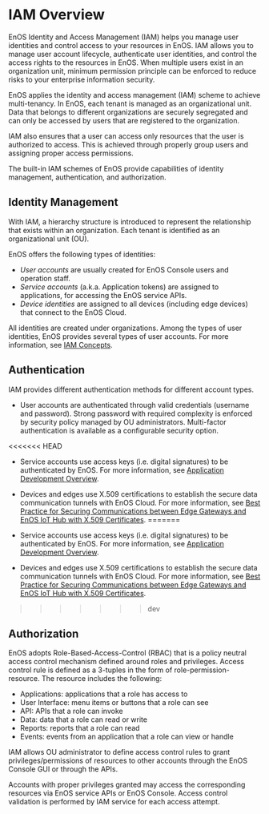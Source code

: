 # IAM Overview

EnOS Identity and Access Management (IAM) helps you manage user identities and control access to your resources in EnOS. IAM allows you to manage user account lifecycle, authenticate user identities, and control the access rights to the resources in EnOS. When multiple users exist in an organization unit, minimum permission principle can be enforced to reduce risks to your enterprise information security.

EnOS applies the identity and access management (IAM) scheme to achieve multi-tenancy. In EnOS, each tenant is managed as an organizational unit.  Data that belongs to different organizations are securely segregated and can only be accessed by users that are registered to the organization.

IAM also ensures that a user can access only resources that the user is authorized to access. This is achieved through properly group users and assigning proper access permissions.

The built-in IAM schemes of EnOS provide capabilities of identity management, authentication, and authorization.

## Identity Management

With IAM, a hierarchy structure is introduced to represent the relationship that exists within an organization. Each tenant is identified as an organizational unit (OU).

EnOS offers the following types of identities:
- *User accounts* are usually created for EnOS Console users and operation staff.
- *Service accounts* (a.k.a. Application tokens) are assigned to applications, for accessing the EnOS service APIs.
- *Device identities* are assigned to all devices (including edge devices) that connect to the EnOS Cloud.

All identities are created under organizations. Among the types of user identities, EnOS provides several types of user accounts. For more information, see [IAM Concepts](iam_concepts).

## Authentication

IAM provides different authentication methods for different account types.

- User accounts are authenticated through valid credentials (username and password). Strong password with required complexity is enforced by security policy managed by OU administrators. Multi-factor authentication is available as a configurable security option.

<<<<<<< HEAD
- Service accounts use access keys (i.e. digital signatures) to be authenticated by EnOS. For more information, see [Application Development Overview](/docs/app-development/en/latest/app_dev_overview.html).

- Devices and edges use X.509 certifications to establish the secure data communication tunnels with EnOS Cloud. For more information, see [Best Practice for Securing Communications between Edge Gateways and EnOS IoT Hub with X.509 Certificates](/docs/enos/en/latest/security/x509_ca/secure_communication_iothub.html).<!--Devices with TPM chips will be authenticated with its encrypted certifications stored in the hardware.-->
=======
- Service accounts use access keys (i.e. digital signatures) to be authenticated by EnOS. For more information, see [Application Development Overview](/docs/app-development/en/2.0.9/app_dev_overview.html).

- Devices and edges use X.509 certifications to establish the secure data communication tunnels with EnOS Cloud. For more information, see [Best Practice for Securing Communications between Edge Gateways and EnOS IoT Hub with X.509 Certificates](/docs/enos/en/2.0.9/security/x509_ca/secure_communication_iothub.html).<!--Devices with TPM chips will be authenticated with its encrypted certifications stored in the hardware.-->
>>>>>>> dev

## Authorization

EnOS adopts Role-Based-Access-Control (RBAC) that is a policy neutral access control mechanism defined around roles and privileges. Access control rule is defined as a 3-tuples in the form of role-permission-resource. The resource includes the following:

- Applications: applications that a role has access to
- User Interface: menu items or buttons that a role can see
- API: APIs that a role can invoke<!--EnOS 1.1是否支持-->
- Data: data that a role can read or write<!--EnOS 1.1是否支持-->
- Reports: reports that a role can read<!--EnOS 1.1是否支持-->
- Events: events from an application that a role can view or handle<!--EnOS 1.1是否支持-->

IAM allows OU administrator to define access control rules to grant privileges/permissions of resources to other accounts through the EnOS Console GUI or through the APIs.

Accounts with proper privileges granted may access the corresponding resources via EnOS service APIs or EnOS Console. Access control validation is performed by IAM service for each access attempt.
